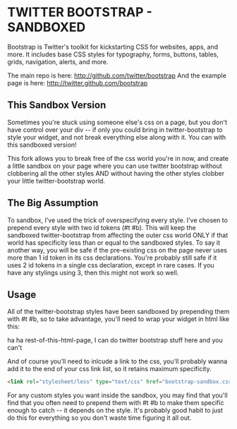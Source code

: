 TWITTER BOOTSTRAP - SANDBOXED
=============================

Bootstrap is Twitter's toolkit for kickstarting CSS for websites, apps, and more. It includes base CSS styles for typography, forms, buttons, tables, grids, navigation, alerts, and more.

The main repo is here: http://github.com/twitter/bootstrap
And the example page is here: http://twitter.github.com/bootstrap


This Sandbox Version
--------------------

Sometimes you're stuck using someone else's css on a page, but you don't have control over your div -- if only you could bring in twitter-bootstrap to style your widget, and not break everything else along with it.  You can with this sandboxed version!

This fork allows you to break free of the css world you're in now, and create a little sandbox on your page where you can use twitter bootstrap without clobbering all the other styles AND without having the other styles clobber your little twitter-bootstrap world.


The Big Assumption
------------------

To sandbox, I've used the trick of overspecifying every style.  I've chosen to prepend every style with two id tokens (#t #b).  This will keep the sandboxed twitter-bootstrap from affecting the outer css world ONLY if that world has specificity less than or equal to the sandboxed styles.  To say it another way, you will be safe if the pre-existing css on the page never uses more than 1 id token in its css declarations.  You're probably still safe if it uses 2 id tokens in a single css declaration, except in rare cases.  If you have any stylings using 3, then this might not work so well.

Usage
-----
All of the twitter-bootstrap styles have been sandboxed by prepending them with #t #b, so to take advantage, you'll need to wrap your widget in html like this:
<div id="t">
  <div id="b">
    ha ha rest-of-this-html-page, I can do twitter bootstrap stuff here and you can't
  </div>
</div>

And of course you'll need to inlcude a link to the css, you'll probably wanna add it to the end of your css link list, so it retains maximum specificity.
``` html
<link rel="stylesheet/less" type="text/css" href="bootstrap-sandbox.css" />
```
For any custom styles you want inside the sandbox, you may find that you'll find that you often need to prepend them with #t #b to make them specific enough to catch -- it depends on the style.  It's probably good habit to just do this for everything so you don't waste time figuring it all out.


